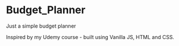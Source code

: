 # Budget_Planner
Just a simple budget planner


Inspired by my Udemy course - built using Vanilla JS, HTML and CSS.
